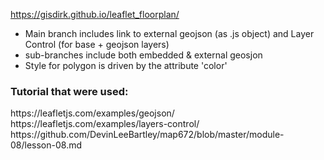 https://gisdirk.github.io/leaflet_floorplan/
- Main branch includes link to external geojson (as .js object) and Layer Control (for base + geojson layers)
- sub-branches include both embedded & external geosjon
- Style for polygon is driven by the attribute 'color'

<h3> Tutorial that were used: </h3>
https://leafletjs.com/examples/geojson/ <br>
https://leafletjs.com/examples/layers-control/ <br>
https://github.com/DevinLeeBartley/map672/blob/master/module-08/lesson-08.md
